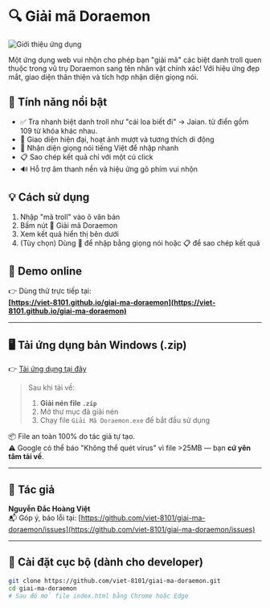 # 🔍 Giải mã Doraemon

![Giới thiệu ứng dụng](https://i.postimg.cc/sXXGdxkV/image.png)

Một ứng dụng web vui nhộn cho phép bạn "giải mã" các biệt danh troll quen thuộc trong vũ trụ Doraemon sang tên nhân vật chính xác! Với hiệu ứng đẹp mắt, giao diện thân thiện và tích hợp nhận diện giọng nói.

## 🚀 Tính năng nổi bật

- ✅ Tra nhanh biệt danh troll như "cái loa biết đi" → Jaian. từ điển gồm 109 từ khóa khác nhau.
- 🎨 Giao diện hiện đại, hoạt ảnh mượt và tương thích di động
- 🎤 Nhận diện giọng nói tiếng Việt để nhập nhanh
- 📋 Sao chép kết quả chỉ với một cú click
- 🔊 Hỗ trợ âm thanh nền và hiệu ứng gõ phím vui nhộn

## 💡 Cách sử dụng

1. Nhập "mã troll" vào ô văn bản
2. Bấm nút 🧠 Giải mã Doraemon
3. Xem kết quả hiển thị bên dưới
4. (Tùy chọn) Dùng 🎤 để nhập bằng giọng nói hoặc 📋 để sao chép kết quả

## 📸 Demo online

👉 Dùng thử trực tiếp tại:  
**[https://viet-8101.github.io/giai-ma-doraemon](https://viet-8101.github.io/giai-ma-doraemon)**

---

## 🖥️ Tải ứng dụng bản Windows (.zip)

👉 [Tải ứng dụng tại đây](https://drive.google.com/file/d/13SHOlF-A2pLRT5-kM-djqD9G5UJG07Cp/view?usp=sharing)

> Sau khi tải về:
> 1. **Giải nén file `.zip`**
> 2. Mở thư mục đã giải nén
> 3. Chạy file `Giải Mã Doraemon.exe` để bắt đầu sử dụng

📦 File an toàn 100% do tác giả tự tạo.  
⚠️ Google có thể báo "Không thể quét virus" vì file >25MB — bạn **cứ yên tâm tải về**.

---

## 👤 Tác giả

**Nguyễn Đắc Hoàng Việt**  
📬 Góp ý, báo lỗi tại: [https://github.com/viet-8101/giai-ma-doraemon/issues](https://github.com/viet-8101/giai-ma-doraemon/issues)

---

## 📂 Cài đặt cục bộ (dành cho developer)

```bash
git clone https://github.com/viet-8101/giai-ma-doraemon.git
cd giai-ma-doraemon
# Sau đó mở file index.html bằng Chrome hoặc Edge

